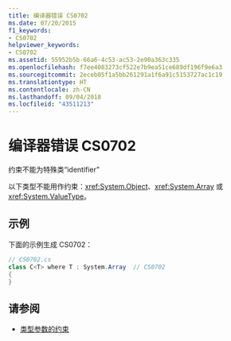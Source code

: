 ```yaml
---
title: 编译器错误 CS0702
ms.date: 07/20/2015
f1_keywords:
- CS0702
helpviewer_keywords:
- CS0702
ms.assetid: 55952b5b-66a6-4c53-ac53-2e90a363c335
ms.openlocfilehash: f7ee4083273cf522e7b9ea51ce689df196f9e6a3
ms.sourcegitcommit: 2eceb05f1a5bb261291a1f6a91c5153727ac1c19
ms.translationtype: HT
ms.contentlocale: zh-CN
ms.lasthandoff: 09/04/2018
ms.locfileid: "43511213"
---
```

# <a name="compiler-error-cs0702"></a>编译器错误 CS0702
约束不能为特殊类“identifier”  
  
 以下类型不能用作约束：<xref:System.Object>、<xref:System.Array> 或 <xref:System.ValueType>。  
  
## <a name="example"></a>示例  
 下面的示例生成 CS0702：  
  
```csharp  
// CS0702.cs  
class C<T> where T : System.Array  // CS0702  
{  
}  
```  
  
## <a name="see-also"></a>请参阅  

- [类型参数的约束](../../programming-guide/generics/constraints-on-type-parameters.md)
